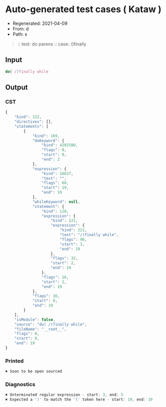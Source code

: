 # Auto-generated test cases ( Kataw )
- Regenerated: 2021-04-09
- From: d
- Path: s
> :: test: do parens
> :: case: /)finally
## Input

`````js
do( /)finally while
`````

## Output
### CST

```javascript
{
    "kind": 122,
    "directives": [],
    "statements": [
        {
            "kind": 169,
            "doKeyword": {
                "kind": 4202580,
                "flags": 0,
                "start": 0,
                "end": 2
            },
            "expression": {
                "kind": 16637,
                "text": "",
                "flags": 68,
                "start": 19,
                "end": 19
            },
            "whileKeyword": null,
            "statement": {
                "kind": 120,
                "expression": {
                    "kind": 121,
                    "expression": {
                        "kind": 221,
                        "text": "/)finally while",
                        "flags": 96,
                        "start": 3,
                        "end": 19
                    },
                    "flags": 32,
                    "start": 2,
                    "end": 19
                },
                "flags": 16,
                "start": 2,
                "end": 19
            },
            "flags": 16,
            "start": 0,
            "end": 19
        }
    ],
    "isModule": false,
    "source": "do( /)finally while",
    "fileName": "__root__",
    "flags": 0,
    "start": 0,
    "end": 19
}
```

### Printed

```javascript
✖ Soon to be open sourced
```

### Diagnostics

```javascript
✖ Unterminated regular expression - start: 3, end: 5
✖ Expected a ')' to match the '(' token here - start: 19, end: 19

```

